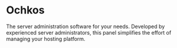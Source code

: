 # Ochkos
The server administration software for your needs. Developed by experienced server administrators, this panel simplifies the effort of managing your hosting platform.

